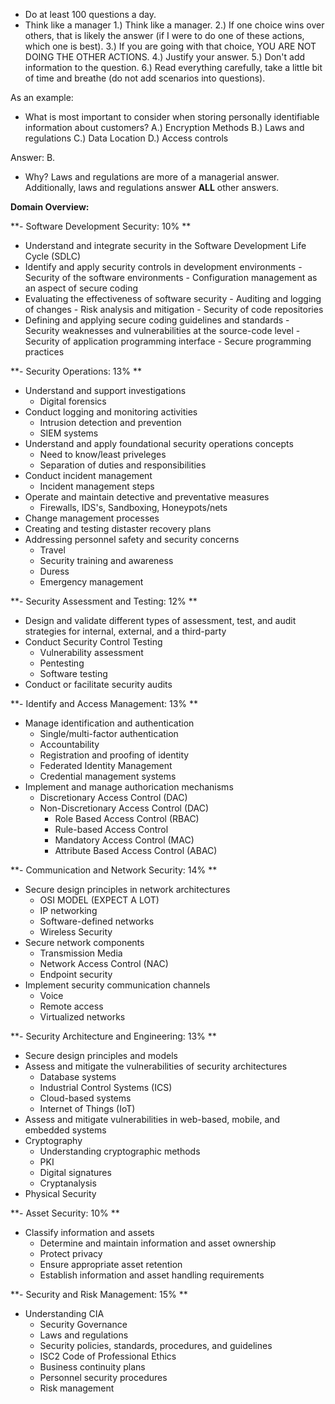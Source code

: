 - Do at least 100 questions a day.
- Think like a manager
  1.) Think like a manager.
  2.) If one choice wins over others, that is likely the answer (if I were to do one of these actions, which one is best).
  3.) If you are going with that choice, YOU ARE NOT DOING THE OTHER ACTIONS.
  4.) Justify your answer.
  5.) Don't add information to the question.
  6.) Read everything carefully, take a little bit of time and breathe (do not add scenarios into questions).

As an example:
  - What is most important to consider when storing personally identifiable information about customers?
    A.) Encryption Methods
    B.) Laws and regulations
    C.) Data Location
    D.) Access controls

Answer: B.
  - Why? Laws and regulations are more of a managerial answer. Additionally, laws and regulations answer **ALL** other answers.

**Domain Overview:**

**- Software Development Security: 10%
**    
- Understand and integrate security in the Software Development Life Cycle (SDLC)
- Identify and apply security controls in development environments
      - Security of the software environments
      - Configuration management as an aspect of secure coding
- Evaluating the effectiveness of software security
      - Auditing and logging of changes
      - Risk analysis and mitigation
      - Security of code repositories
- Defining and applying secure coding guidelines and standards
      - Security weaknesses and vulnerabilities at the source-code level
      - Security of application programming interface
      - Secure programming practices
     
**- Security Operations: 13%
**  
- Understand and support investigations
    - Digital forensics
- Conduct logging and monitoring activities
    -  Intrusion detection and prevention
    -  SIEM systems
- Understand and apply foundational security operations concepts
    - Need to know/least priveleges
    - Separation of duties and responsibilities
- Conduct incident management
    - Incident management steps
- Operate and maintain detective and preventative measures
    - Firewalls, IDS's, Sandboxing, Honeypots/nets
- Change management processes
- Creating and testing distaster recovery plans
- Addressing personnel safety and security concerns
    - Travel
    - Security training and awareness
    - Duress
    - Emergency management

**- Security Assessment and Testing: 12%
**  
- Design and validate different types of assessment, test, and audit strategies for internal, external, and a third-party
- Conduct Security Control Testing
    - Vulnerability assessment
    - Pentesting
    - Software testing
- Conduct or facilitate security audits
    
**- Identify and Access Management: 13%
**  
- Manage identification and authentication
    - Single/multi-factor authentication
    - Accountability
    - Registration and proofing of identity
    - Federated Identity Management
    - Credential management systems
- Implement and manage authorication mechanisms
    - Discretionary Access Control (DAC)
    - Non-Discretionary Access Control (DAC)
      - Role Based Access Control (RBAC)
      - Rule-based Access Control
      - Mandatory Access Control (MAC)
      - Attribute Based Access Control (ABAC)
     
**- Communication and Network Security: 14%
**  
- Secure design principles in network architectures
    - OSI MODEL (EXPECT A LOT)
    - IP networking
    - Software-defined networks
    - Wireless Security
- Secure network components
    - Transmission Media
    - Network Access Control (NAC)
    - Endpoint security
- Implement security communication channels
    - Voice
    - Remote access
    - Virtualized networks
   
**- Security Architecture and Engineering: 13%
**  
- Secure design principles and models
- Assess and mitigate the vulnerabilities of security architectures
    - Database systems
    - Industrial Control Systems (ICS)
    - Cloud-based systems
    - Internet of Things (IoT)
- Assess and mitigate vulnerabilities in web-based, mobile, and embedded systems
- Cryptography
    - Understanding cryptographic methods
    - PKI
    - Digital signatures
    - Cryptanalysis
- Physical Security

**- Asset Security: 10%
**  
- Classify information and assets
  - Determine and maintain information and asset ownership
  - Protect privacy
  - Ensure appropriate asset retention
  - Establish information and asset handling requirements

**- Security and Risk Management: 15%
**  
- Understanding CIA
  - Security Governance
  - Laws and regulations
  - Security policies, standards, procedures, and guidelines
  - ISC2 Code of Professional Ethics
  - Business continuity plans
  - Personnel security procedures
  - Risk management
